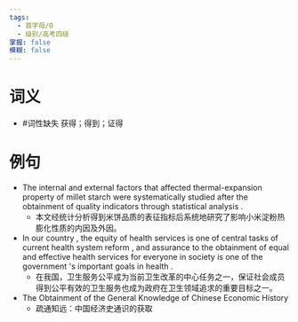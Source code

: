```yaml
---
tags:
  - 首字母/O
  - 级别/高考四级
掌握: false
模糊: false
---
```

# 词义
- #词性缺失 获得；得到；证得
# 例句
- The internal and external factors that affected thermal-expansion property of millet starch were systematically studied after the obtainment of quality indicators through statistical analysis .
	- 本文经统计分析得到米饼品质的表征指标后系统地研究了影响小米淀粉热膨化性质的内因及外因。
- In our country , the equity of health services is one of central tasks of current health system reform , and assurance to the obtainment of equal and effective health services for everyone in society is one of the government 's important goals in health .
	- 在我国，卫生服务公平成为当前卫生改革的中心任务之一，保证社会成员得到公平有效的卫生服务也成为政府在卫生领域追求的重要目标之一。
- The Obtainment of the General Knowledge of Chinese Economic History
	- 疏通知远：中国经济史通识的获取
